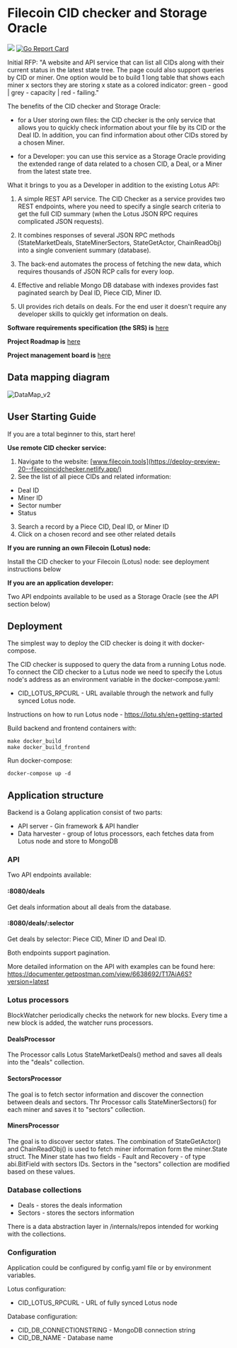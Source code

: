 # Filecoin CID checker and Storage Oracle

![](https://github.com/protofire/filecoin-CID-checker/workflows/Build%20and%20test/badge.svg)
[![Go Report Card](https://goreportcard.com/badge/github.com/protofire/filecoin-CID-checker)](https://goreportcard.com/report/github.com/protofire/filecoin-CID-checker)

Initial RFP: "A website and API service that can list all CIDs along with their current status in the latest state tree. 
The page could also support queries by CID or miner. 
One option would be to build 1 long table that shows each miner x sectors they are storing x state as a colored indicator: green - good | grey - capacity | red - failing."

The benefits of the CID checker and Storage Oracle:

- for a User storing own files:
the CID checker is the only service that allows you to quickly check information about your file by its CID or the Deal ID. In addition, you can find information about other CIDs stored by a chosen Miner.

- for a Developer:
you can use this service as a Storage Oracle providing the extended range of data related to a chosen CID, a Deal, or a Miner from the latest state tree.

What it brings to you as a Developer in addition to the existing Lotus API:

1. A simple REST API service.
The CID Checker as a service provides two REST endpoints, where you need to specify a single search criteria to get the full CID summary (when the Lotus JSON RPC requires complicated JSON requests). 

2. It combines responses of several JSON RPC methods (StateMarketDeals, StateMinerSectors, StateGetActor, ChainReadObj) into a single convenient summary (database).

3. The back-end automates the process of fetching the new data, which requires thousands of JSON RCP calls for every loop.

4. Effective and reliable Mongo DB database with indexes provides fast paginated search by Deal ID, Piece CID, Miner ID.

5. UI provides rich details on deals.
For the end user it doesn't require any developer skills to quickly get information on deals. 

**Software requirements specification (the SRS) is** [here](https://hackmd.io/RMpGnE3YQm607jl0QevCoQ?view)

**Project Roadmap is** [here](https://github.com/protofire/filecoin-CID-checker#workspaces/filecoin-cid-checker-5ecbabcb812f8965b13d94cb/roadmap?repos=266746476)

**Project management board is** [here](https://github.com/protofire/filecoin-CID-checker#workspaces/filecoin-cid-checker-5ecbabcb812f8965b13d94cb/board?repos=266746476)

## Data mapping diagram
![DataMap_v2](https://user-images.githubusercontent.com/38105183/84385549-70260380-abf8-11ea-9f40-389c844b50a7.png)

## User Starting Guide 

If you are a total beginner to this, start here!

**Use remote CID checker service:**
1. Navigate to the website: [www.filecoin.tools](https://deploy-preview-20--filecoincidchecker.netlify.app/)
2. See the list of all piece CIDs and related information:
- Deal ID
- Miner ID
- Sector number
- Status
3. Search a record by a Piece CID, Deal ID, or Miner ID
4. Click on a chosen record and see other related details

**If you are running an own Filecoin (Lotus) node:**

Install the CID checker to your Filecoin (Lotus) node: see deployment instructions below

**If you are an application developer:**

Two API endpoints available to be used as a Storage Oracle (see the API section below) 



## Deployment

The simplest way to deploy the CID checker is doing it with docker-compose.

The CID checker is supposed to query the data from a running Lotus node.
To connect the CID checker to a Lutus node we need to specify the Lotus node's address as an  environment variable in the docker-compose.yaml:
- CID_LOTUS_RPCURL - URL available through the network and fully synced Lotus node.

Instructions on how to run Lotus node - https://lotu.sh/en+getting-started

Build backend and frontend containers with: 
```
make docker_build
make docker_build_frontend
```

Run docker-compose:
```
docker-compose up -d
```

## Application structure
 
Backend is a Golang application consist of two parts:
- API server - Gin framework & API handler
- Data harvester - group of lotus processors, each fetches data from Lotus node and store to MongoDB 


### API

Two API endpoints available:
#### :8080/deals
Get deals information about all deals from the database.
#### :8080/deals/:selector
Get deals by selector: Piece CID, Miner ID and Deal ID.

Both endpoints support pagination.

More detailed information on the API with examples can be found here:
https://documenter.getpostman.com/view/6638692/T17AiA6S?version=latest


### Lotus processors

BlockWatcher periodically checks the network for new blocks.
Every time a new block is added, the watcher runs processors. 

#### DealsProcessor

The Processor calls Lotus StateMarketDeals() method and saves all deals into the "deals" collection.

#### SectorsProcessor

The goal is to fetch sector information and discover the connection between deals and sectors.
Thr Processor calls StateMinerSectors() for each miner and saves it to "sectors" collection.    

#### MinersProcessor

The goal is to discover sector states.
The combination of StateGetActor() and ChainReadObj() is used to fetch miner information
form the miner.State struct.
The Miner state has two fields - Fault and Recovery - of type abi.BitField with sectors IDs.
Sectors in the "sectors" collection are modified based on these values.


### Database collections

* Deals - stores the deals information 
* Sectors - stores the sectors information

There is a data abstraction layer in /internals/repos intended for working with the collections.

### Configuration

Application could be configured by config.yaml file or by environment variables.

Lotus configuration:

* CID_LOTUS_RPCURL - URL of fully synced Lotus node

Database configuration:

* CID_DB_CONNECTIONSTRING - MongoDB connection string
* CID_DB_NAME - Database name

